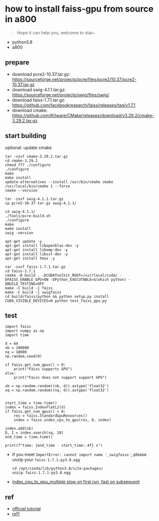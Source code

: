 # how to install faiss-gpu from source in a800
> Hope it can help you, welcome to star~ 
- python3.8
- a800

## prepare
- download pcre2-10.37.tar.gz: https://sourceforge.net/projects/pcre/files/pcre2/10.37/pcre2-10.37.tar.gz
- download swig-4.1.1.tar.gz: https://sourceforge.net/projects/swig/files/swig/
- download faiss-1.7.1.tar.gz: https://github.com/facebookresearch/faiss/releases/tag/v1.7.1
- download cmake: https://github.com/Kitware/CMake/releases/download/v3.29.2/cmake-3.29.2.tar.gz

## start building

optional: update cmake
```
tar -xzvf cmake-3.29.2.tar.gz
cd cmake-3.29.2
chmod 777 ./configure
./configure
make
make install
update-alternatives --install /usr/bin/cmake cmake /usr/local/bin/cmake 1 --force
cmake --version
```

```
tar -zxvf swig-4.1.1.tar.gz
cp pcre2-10.37.tar.gz swig-4.1.1/

cd swig-4.1.1/
./Tools/pcre-build.sh
./configure
make
make install
swig -version
```

```
apt-get update -y
apt-get install libopenblas-dev -y
apt-get install libomp-dev -y
apt-get install libssl-dev -y
apt-get install tmux -y
```

```
tar -zxvf faiss-1.7.1.tar.gz
cd faiss-1.7.1
cmake -B build . -DCUDAToolkit_ROOT=/usr/local/cuda/ -DFAISS_ENABLE_GPU=ON -DPython_EXECUTABLE=$(which python) -DBUILD_TESTING=OFF
make -C build -j faiss
make -C build -j swigfaiss
cd build/faiss/python && python setup.py install
CUDA_VISIBLE_DEVICES=0 python test_faiss_gpu.py
```

## test
```
import faiss
import numpy as np
import time

d = 64
nb = 100000
nq = 10000
np.random.seed(0)

if faiss.get_num_gpus() > 0:
    print("Faiss supports GPU")
else:
    print("Faiss does not support support GPU")

xb = np.random.random((nb, d)).astype('float32')
xq = np.random.random((nq, d)).astype('float32')


start_time = time.time()
index = faiss.IndexFlatL2(d)
if faiss.get_num_gpus() > 0:
    res = faiss.StandardGpuResources()
    index = faiss.index_cpu_to_gpu(res, 0, index)

index.add(xb)
D, I = index.search(xq, 10)
end_time = time.time()

print(f"time: {end_time - start_time:.4f} s")

```

- if you meet `ImportError: cannot import name '_swigfaiss'`, please unzip your `faiss-1.7.1-py3.8.egg`
  ```
  cd /opt/conda/lib/python3.8/site-packages/
  unzip faiss-1.7.1-py3.8.egg
  ```
- [index_cpu_to_gpu_multiple slow on first run, fast on subsequent](https://github.com/facebookresearch/faiss/issues/2710)

## ref
- [official tutorial](https://github.com/facebookresearch/faiss/blob/main/INSTALL.md)
- [ref1](https://blog.csdn.net/qq_41368074/article/details/130714550)

